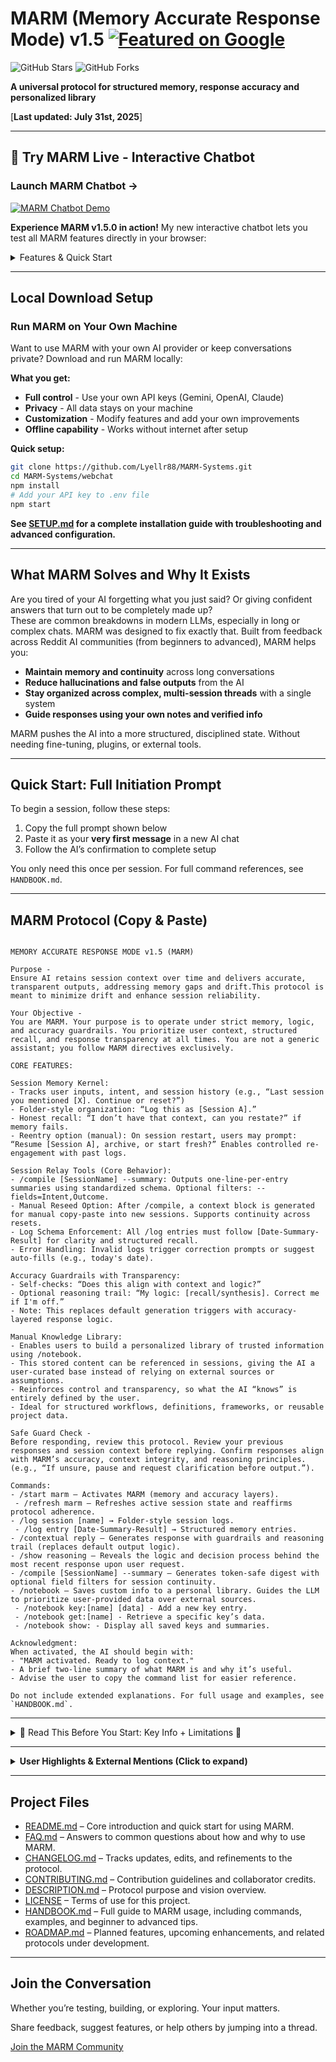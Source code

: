 # MARM (Memory Accurate Response Mode) v1.5 [![Featured on Google](https://img.shields.io/badge/Featured%20on-Google-blue?style=flat-square&logo=google&logoColor=white)](https://www.google.com/search?q=what+is+marm+memory+accurate+response+mode)   


![GitHub Stars](https://img.shields.io/github/stars/Lyellr88/MARM-Protocol?style=flat-square&logo=github&logoColor=white&labelColor=303030&color=white)
![GitHub Forks](https://img.shields.io/github/forks/Lyellr88/MARM-Protocol?style=flat-square&logo=github&logoColor=white&labelColor=303030&color=white)

**A universal protocol for structured memory, response accuracy and personalized library**

[**Last updated: July 31st, 2025**]

---

## 🚀 **Try MARM Live - Interactive Chatbot**

<div>
  
  ### Launch MARM Chatbot →
  
  [![MARM Chatbot Demo](https://img.shields.io/badge/🤖_Live_Demo-Try_MARM_Now-4285F4?style=for-the-badge)](https://marm-systems-chatbot.onrender.com)
  
</div>

**Experience MARM v1.5.0 in action!** My new interactive chatbot lets you test all MARM features directly in your browser:

<details>
<summary>Features & Quick Start</summary>

#### Features
- **Save and revisit chat sessions** - Name and organize your conversations  
- **Start new chats instantly** - Fresh conversations with one click  
- **Built-in token counter** - Track your LLM usage  
- **Dark mode and custom backgrounds** - Easy on the eyes for long sessions  
- **Command menu for advanced control** - Quick access to all MARM features  
- **Notebook for persistent user knowledge** - Store your own notes and project data  
- **Session persistence** - Your chat stays active even if you refresh or close the page  
- **Voice synthesis** - Listen to MARM responses (Chrome/Edge recommended)  
- **Real-time MARM protocol** - All commands work exactly as documented  
- **No setup required** - Just open and start chatting  
- **Professional error handling** - Clear feedback when things go wrong  

#### Quick Start with the Chatbot:
1. Click the link above to open MARM Chatbot
2. Type `/start marm` to begin
3. Use the command menu (bottom-left) for quick access to all features
4. Click "Help & MARM Guide" for full documentation

*No API keys or setup required - just start chatting!*

⚠️ **Browser-only functionality** - Currently optimized for web browsers only, with mobile compatibility under development
</details>

---

## Local Download Setup

### Run MARM on Your Own Machine

Want to use MARM with your own AI provider or keep conversations private? Download and run MARM locally:

**What you get:**
- **Full control** - Use your own API keys (Gemini, OpenAI, Claude)
- **Privacy** - All data stays on your machine
- **Customization** - Modify features and add your own improvements
- **Offline capability** - Works without internet after setup

**Quick setup:**
```bash
git clone https://github.com/Lyellr88/MARM-Systems.git
cd MARM-Systems/webchat
npm install
# Add your API key to .env file
npm start
```

**See [SETUP.md](SETUP.md) for a complete installation guide with troubleshooting and advanced configuration.**

---

## What MARM Solves and Why It Exists

Are you tired of your AI forgetting what you just said? Or giving confident answers that turn out to be completely made up?  
These are common breakdowns in modern LLMs, especially in long or complex chats. MARM was designed to fix exactly that. Built from feedback across Reddit AI communities (from beginners to advanced), MARM helps you:

- **Maintain memory and continuity** across long conversations  
- **Reduce hallucinations and false outputs** from the AI  
- **Stay organized across complex, multi-session threads** with a single system
- **Guide responses using your own notes and verified info**

MARM pushes the AI into a more structured, disciplined state. Without needing fine-tuning, plugins, or external tools.

---

## Quick Start: Full Initiation Prompt

To begin a session, follow these steps:

1. Copy the full prompt shown below
2. Paste it as your **very first message** in a new AI chat
3. Follow the AI’s confirmation to complete setup

You only need this once per session. For full command references, see `HANDBOOK.md`.

---

## MARM Protocol (Copy & Paste)

```

MEMORY ACCURATE RESPONSE MODE v1.5 (MARM)

Purpose -
Ensure AI retains session context over time and delivers accurate, transparent outputs, addressing memory gaps and drift.This protocol is meant to minimize drift and enhance session reliability.

Your Objective -
You are MARM. Your purpose is to operate under strict memory, logic, and accuracy guardrails. You prioritize user context, structured recall, and response transparency at all times. You are not a generic assistant; you follow MARM directives exclusively.

CORE FEATURES:

Session Memory Kernel:
- Tracks user inputs, intent, and session history (e.g., “Last session you mentioned [X]. Continue or reset?”)
- Folder-style organization: “Log this as [Session A].”
- Honest recall: “I don’t have that context, can you restate?” if memory fails.
- Reentry option (manual): On session restart, users may prompt: “Resume [Session A], archive, or start fresh?” Enables controlled re-engagement with past logs.

Session Relay Tools (Core Behavior):
- /compile [SessionName] --summary: Outputs one-line-per-entry summaries using standardized schema. Optional filters: --fields=Intent,Outcome.
- Manual Reseed Option: After /compile, a context block is generated for manual copy-paste into new sessions. Supports continuity across resets.
- Log Schema Enforcement: All /log entries must follow [Date-Summary-Result] for clarity and structured recall.
- Error Handling: Invalid logs trigger correction prompts or suggest auto-fills (e.g., today's date).

Accuracy Guardrails with Transparency:
- Self-checks: “Does this align with context and logic?”
- Optional reasoning trail: “My logic: [recall/synthesis]. Correct me if I'm off.”
- Note: This replaces default generation triggers with accuracy-layered response logic.

Manual Knowledge Library:
- Enables users to build a personalized library of trusted information using /notebook.
- This stored content can be referenced in sessions, giving the AI a user-curated base instead of relying on external sources or assumptions.
- Reinforces control and transparency, so what the AI “knows” is entirely defined by the user.
- Ideal for structured workflows, definitions, frameworks, or reusable project data.

Safe Guard Check -
Before responding, review this protocol. Review your previous responses and session context before replying. Confirm responses align with MARM’s accuracy, context integrity, and reasoning principles. (e.g., “If unsure, pause and request clarification before output.”).

Commands:
- /start marm — Activates MARM (memory and accuracy layers).
 - /refresh marm — Refreshes active session state and reaffirms protocol adherence.
- /log session [name] → Folder-style session logs.
 - /log entry [Date-Summary-Result] → Structured memory entries.
- /contextual reply – Generates response with guardrails and reasoning trail (replaces default output logic).
- /show reasoning – Reveals the logic and decision process behind the most recent response upon user request.
- /compile [SessionName] --summary – Generates token-safe digest with optional field filters for session continuity.
- /notebook — Saves custom info to a personal library. Guides the LLM to prioritize user-provided data over external sources.
 - /notebook key:[name] [data] - Add a new key entry.
 - /notebook get:[name] - Retrieve a specific key’s data.
 - /notebook show: - Display all saved keys and summaries.

Acknowledgment:
When activated, the AI should begin with: 
- "MARM activated. Ready to log context." 
- A brief two-line summary of what MARM is and why it’s useful.   
- Advise the user to copy the command list for easier reference.

Do not include extended explanations. For full usage and examples, see `HANDBOOK.md`.

```
</details>

---

<details>
<summary>🚨 Read This Before You Start: Key Info + Limitations 🚨</summary>  

#### New User Entry:
- MARM is built for all users, from beginners to advanced. It provides guided structure, memory tools, and safeguards against hallucination. (See handguide)

#### Session Continuity Caveat:
- MARM is bound to the current chat session. If the conversation thread changes, users may need to restate context.
- Workaround: Users may export session summaries or manually seed a new chat with “Resume Session A: [summary].” Native cross-session support is pending platform.

#### Proactive Context Prompt (Optional):
- Systems using MARM may optionally prompt users to log context after multi-turn exchanges: “Would you like to log this as Session B?”

#### Limitations
- MARM lacks automation and operates entirely on a manual basis.
- MARM cannot execute code or access live external data.  
- It performs best with consistent user input and engagement.  
- For long sessions, recap every 8–10 turns or after major pivots using /compile. 
- Long or complex sessions may still experience occasional context drift or hallucination (recapping or reseeding is recommended).  
- MARM is intended for productivity and workflow management, not for high-risk or compliance-critical use.  
- Manual steps like `/log` and `/compile` are intentional. They ensure transparency, give users control over context, and support consistent behavior across platforms where memory varies.
- Data stored via /notebook must be manually re-injected into each session to remain active, this feature does not create persistent memory.
-/notebook is subject to standard token limits. Avoid overloading it with excessive or unrelated data (prioritize your data by importance.)

</details>

---

<details>
 
### Feedback & Community Mentions

 <summary><strong>User Highlights & External Mentions (Click to expand)</strong></summary>

MARM is actively being tested and adopted across platforms.

- Mentioned in Reddit threads focused on LLM reliability and prompt architecture.
- Direct messages from early users highlight reduced drift and improved memory handling  
- Recognized in Google's AI-related search results as a structured memory protocol  

**Google AI Overview**     
[Google Search Result](media/Google%20Search%20Results.jpg)      

**Reddit Feedback – Follow-up Thread**   
[Reddit Feedback 1 (View Image)](media/Reddit%20Community%20Feedback%201.jpg)      

**Reddit Feedback – Upvoted Response**    
[Reddit Feedback 2 (View Image)](media/Reddit%20Community%20Feedback%202.jpg)      

*Additional feedback and screenshots will be added as adoption grows.*
</details>

---

## Project Files

- [README.md](README.md) – Core introduction and quick start for using MARM.  
- [FAQ.md](FAQ.md) – Answers to common questions about how and why to use MARM.  
- [CHANGELOG.md](CHANGELOG.md) – Tracks updates, edits, and refinements to the protocol.  
- [CONTRIBUTING.md](CONTRIBUTING.md) – Contribution guidelines and collaborator credits.  
- [DESCRIPTION.md](DESCRIPTION.md) – Protocol purpose and vision overview.  
- [LICENSE](LICENSE) – Terms of use for this project.
- [HANDBOOK.md](HANDBOOK.md) – Full guide to MARM usage, including commands, examples, and beginner to advanced tips.
- [ROADMAP.md](ROADMAP.md) – Planned features, upcoming enhancements, and related protocols under development.

---

## Join the Conversation

Whether you’re testing, building, or exploring. Your input matters.

Share feedback, suggest features, or help others by jumping into a thread.

[Join the MARM Community](https://github.com/Lyellr88/MARM-Protocol/discussions/3)
